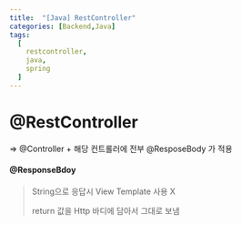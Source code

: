 ```yaml
---
title:  "[Java] RestController"
categories: [Backend,Java]
tags:
  [
    restcontroller,
    java,
    spring
  ] 
---
```


# @RestController

=> @Controller + 해당 컨트롤러에 전부 @ResposeBody 가 적용



#### @ResponseBdoy 

>  String으로 응답시 View Template 사용 X
>
> return 값을 Http 바디에 담아서 그대로 보냄
